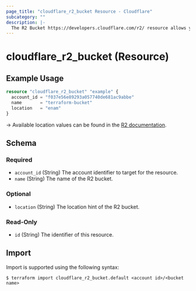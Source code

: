 ```yaml
---
page_title: "cloudflare_r2_bucket Resource - Cloudflare"
subcategory: ""
description: |-
  The R2 Bucket https://developers.cloudflare.com/r2/ resource allows you to manage Cloudflare R2 buckets.
---
```


# cloudflare_r2_bucket (Resource)

## Example Usage

```terraform
resource "cloudflare_r2_bucket" "example" {
  account_id = "f037e56e89293a057740de681ac9abbe"
  name       = "terraform-bucket"
  location   = "enam"
}
```

-> Available location values can be found in the [R2 documentation](https://developers.cloudflare.com/r2/buckets/data-location/#available-hints).


<!-- schema generated by tfplugindocs -->
## Schema

### Required

- `account_id` (String) The account identifier to target for the resource.
- `name` (String) The name of the R2 bucket.

### Optional

- `location` (String) The location hint of the R2 bucket.

### Read-Only

- `id` (String) The identifier of this resource.

## Import

Import is supported using the following syntax:

```shell
$ terraform import cloudflare_r2_bucket.default <account id>/<bucket name>
```
